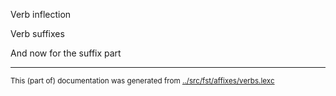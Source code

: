 Verb inflection


















Verb suffixes

And now for the suffix part





* * *
<small>This (part of) documentation was generated from [../src/fst/affixes/verbs.lexc](http://github.com/giellalt/lang-chr/blob/main/../src/fst/affixes/verbs.lexc)</small>
